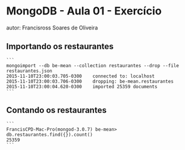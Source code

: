 # MongoDB - Aula 01 - Exercício
autor: Francisross Soares de Oliveira

## Importando os restaurantes

    ```
    mongoimport --db be-mean --collection restaurantes --drop --file restaurantes.json
    2015-11-10T23:00:03.705-0300	connected to: localhost
    2015-11-10T23:00:03.706-0300	dropping: be-mean.restaurantes
    2015-11-10T23:00:04.620-0300	imported 25359 documents
    ```

## Contando os restaurantes

    ```
    FrancisCPD-Mac-Pro(mongod-3.0.7) be-mean> db.restaurantes.find({}).count()
    25359
    ```
